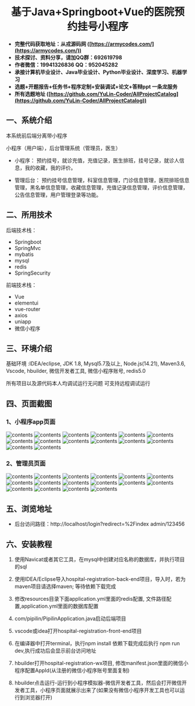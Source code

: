 <p><h1 align="center">基于Java+Springboot+Vue的医院预约挂号小程序</h1></p>

- <b>完整代码获取地址：从戎源码网 ([https://armycodes.com/](https://armycodes.com/))</b>
- <b>技术探讨、资料分享，请加QQ群：692619798</b> 
- <b>作者微信：19941326836  QQ：952045282</b> 
- <b>承接计算机毕业设计、Java毕业设计、Python毕业设计、深度学习、机器学习</b>
- <b>选题+开题报告+任务书+程序定制+安装调试+论文+答辩ppt 一条龙服务</b>
- <b>所有选题地址 ([https://github.com/YuLin-Coder/AllProjectCatalog](https://github.com/YuLin-Coder/AllProjectCatalog)) </b>

## 一、系统介绍
本系统前后端分离带小程序

小程序（用户端），后台管理系统（管理员，医生）

- 小程序：
预约挂号，就诊充值，充值记录，医生排班，挂号记录，就诊人信息，我的收藏，我的评价。

- 管理后台：
预约挂号信息管理，科室信息管理，门诊信息管理，医院排班信息管理，黑名单信息管理，收藏信息管理，充值记录信息管理，评价信息管理，公告信息管理，用户管理登录等功能。

## 二、所用技术
后端技术栈：
- Springboot
- SpringMvc
- mybatis
- mysql
- redis
- SpringSecurity

前端技术栈：
- Vue
- elementui
- vue-router
- axios
- uniapp
- 微信小程序

## 三、环境介绍
基础环境 :IDEA/eclipse, JDK 1.8, Mysql5.7及以上, Node.js(14.21), Maven3.6, Vscode, hbuilder, 微信开发者工具, 微信小程序账号, redis5.0

所有项目以及源代码本人均调试运行无问题 可支持远程调试运行

## 四、页面截图
### 1、小程序app页面
![contents](./picture/picture1.png)
![contents](./picture/picture2.png)
![contents](./picture/picture3.png)
![contents](./picture/picture4.png)
![contents](./picture/picture5.png)
![contents](./picture/picture6.png)
![contents](./picture/picture7.png)
![contents](./picture/picture8.png)
![contents](./picture/picture9.png)
![contents](./picture/picture10.png)
![contents](./picture/picture11.png)
![contents](./picture/picture12.png)
![contents](./picture/picture13.png)
![contents](./picture/picture14.png)

### 2、管理员页面
![contents](./picture/picture15.png)
![contents](./picture/picture16.png)
![contents](./picture/picture17.png)
![contents](./picture/picture18.png)
![contents](./picture/picture19.png)
![contents](./picture/picture20.png)
![contents](./picture/picture21.png)
![contents](./picture/picture22.png)
![contents](./picture/picture23.png)
![contents](./picture/picture24.png)
![contents](./picture/picture25.png)
![contents](./picture/picture26.png)
![contents](./picture/picture27.png)
![contents](./picture/picture28.png)
![contents](./picture/picture29.png)
![contents](./picture/picture30.png)

## 五、浏览地址

- 后台访问路径：http://localhost/login?redirect=%2Findex
  admin/123456

## 六、安装教程

1. 使用Navicat或者其它工具，在mysql中创建对应名称的数据库，并执行项目的sql

2. 使用IDEA/Eclipse导入hospital-registration-back-end项目，导入时，若为maven项目请选择maven; 等待依赖下载完成

3. 修改resources目录下面application.yml里面的redis配置, 文件路径配置,application.yml里面的数据库配置

4. com/pipilin/PipilinApplication.java启动后端项目

5. vscode或idea打开hospital-registration-front-end项目

6. 在编译器中打开terminal，执行npm install 依赖下载完成后执行 npm run dev,执行成功后会显示前台访问地址

7. hbuilder打开hospital-registration-wx项目, 修改manifest.json里面的微信小程序配置AppId(从注册的微信小程序账号里面复制)

8. hbuilder点击运行-运行到小程序模拟器-微信开发者工具，然后会打开微信开发者工具，小程序页面就展示出来了(如果没有微信小程序开发工具也可以运行到浏览器打开)

